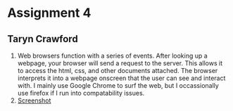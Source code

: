 # Assignment 4
## Taryn Crawford
1. Web browsers function with a series of events. After looking up a webpage, your browser will send a request to the server. This allows it to access the html, css, and other documents attached. The browser interprets it into a webpage onscreen that the user can see and interact with. I mainly use Google Chrome to surf the web, but I occassionally use firefox if I run into compatability issues.
2. [Screenshot](/images/assignment-04-screenshot.jpg)
